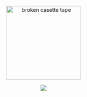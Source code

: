 <p align="center">
    <img width="200" src="https://files.catbox.moe/40h0wr.png" alt="broken casette tape">
</p>

<p align="center">
  <a href="https://github.com/kittinan/spotify-github-profile">
    <img src="https://spotify-github-profile.kittinanx.com/api/view?uid=31juwpv3sapxzgmufghrara3klv4&cover_image=true&theme=novatorem&show_offline=false&background_color=121212&interchange=false&profanity=false&bar_color=e22400&bar_color_cover=false">
  </a>
</p>
